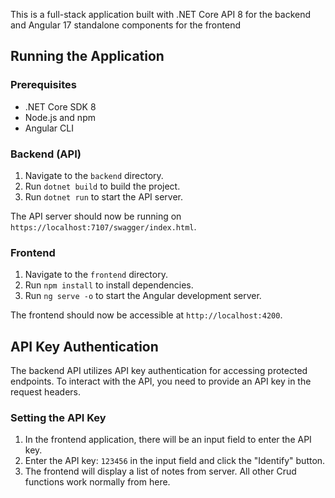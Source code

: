 This is a full-stack application built with .NET Core API 8 for the backend and Angular 17 standalone components for the frontend

## Running the Application

### Prerequisites
- .NET Core SDK 8
- Node.js and npm
- Angular CLI

### Backend (API)
1. Navigate to the `backend` directory.
2. Run `dotnet build` to build the project.
3. Run `dotnet run` to start the API server.

The API server should now be running on `https://localhost:7107/swagger/index.html`.

### Frontend
1. Navigate to the `frontend` directory.
2. Run `npm install` to install dependencies.
3. Run `ng serve -o` to start the Angular development server.

The frontend should now be accessible at `http://localhost:4200`.

## API Key Authentication

The backend API utilizes API key authentication for accessing protected endpoints. To interact with the API, you need to provide an API key in the request headers.

### Setting the API Key
1. In the frontend application, there will be an input field to enter the API key.
2. Enter the API key: `123456` in the input field and click the "Identify" button.
3. The frontend will display a list of notes from server. All other Crud functions work normally from here.
